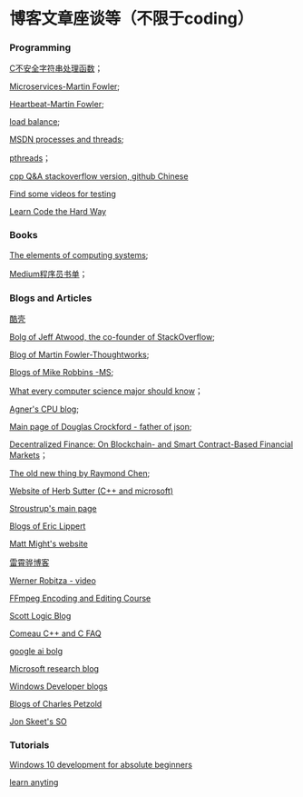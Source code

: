 # 博客文章座谈等（不限于coding）

### Programming

[C不安全字符串处理函数](https://docs.microsoft.com/en-us/archive/msdn-magazine/2005/may/repel-attacks-with-visual-studio-2005-safe-c-and-c-libraries)；

[Microservices-Martin Fowler](https://martinfowler.com/articles/microservices.html);

[Heartbeat-Martin Fowler](https://martinfowler.com/articles/patterns-of-distributed-systems/heartbeat.html);

[load balance](https://www.nginx.com/resources/glossary/load-balancing/);

[MSDN processes and threads](https://docs.microsoft.com/en-us/windows/win32/procthread/processes-and-threads);

[pthreads](https://computing.llnl.gov/tutorials/pthreads/)；

[cpp Q&A stackoverflow version, github Chinese](https://github.com/EthsonLiu/stackoverflow-top-cpp/tree/master/question)

[Find some videos for testing](https://www.its.bldrdoc.gov/vqeg/video-datasets-and-organizations.aspx)

[Learn Code the Hard Way](https://learncodethehardway.org/)

### Books

[The elements of computing systems](https://mitpress.mit.edu/books/elements-computing-systems-second-edition);

[Medium程序员书单](https://medium.com/pragmatic-programmers/directory-of-pragmatic-programmer-books-on-medium-6a5cbadbd4b4)；

### Blogs and Articles

[酷壳](https://coolshell.cn/)

[Bolg of Jeff Atwood, the co-founder of StackOverflow](https://blog.codinghorror.com/);

[Blog of Martin Fowler-Thoughtworks](https://martinfowler.com/);

[Blogs of Mike Robbins -MS](https://mikefrobbins.com/);

[What every computer science major should know](http://matt.might.net/articles/what-cs-majors-should-know/)；

[Agner's CPU blog](https://www.agner.org/forum/viewforum.php?f=1);

[Main page of Douglas Crockford - father of json](http://www.crockford.com/);

[Decentralized Finance: On Blockchain- and Smart Contract-Based Financial Markets](https://research.stlouisfed.org/publications/review/2021/02/05/decentralized-finance-on-blockchain-and-smart-contract-based-financial-markets)；

[The old new thing by Raymond Chen](https://devblogs.microsoft.com/oldnewthing/);

[Website of Herb Sutter (C++ and microsoft)](https://herbsutter.com/)

[Stroustrup's main page](https://www.stroustrup.com/)

[Blogs of Eric Lippert](https://ericlippert.com/)

[Matt Might's website](http://matt.might.net/)

[雷霄骅博客](https://blog.csdn.net/leixiaohua1020)

[Werner Robitza - video](https://slhck.info/)

[FFmpeg Encoding and Editing Course](http://slhck.info/ffmpeg-encoding-course/#/)

[Scott Logic Blog](https://blog.scottlogic.com/)

[Comeau C++ and C FAQ](https://web.archive.org/web/20181115023158/http://www.comeaucomputing.com/techtalk/#top)

[google ai bolg](https://ai.googleblog.com/)

[Microsoft research blog](https://www.microsoft.com/en-us/research/blog/)

[Windows Developer blogs](https://blogs.windows.com/windowsdeveloper/)

[Blogs of Charles Petzold](http://www.charlespetzold.com/blog/)

[Jon Skeet's SO](https://stackoverflow.com/users/22656/jon-skeet)

### Tutorials

[Windows 10 development for absolute beginners](https://channel9.msdn.com/Series/Windows-10-development-for-absolute-beginners)

[learn anyting](https://learn-anything.xyz/)
